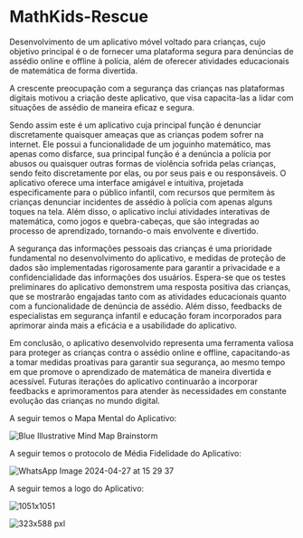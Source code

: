 # MathKids-Rescue
Desenvolvimento de um aplicativo móvel voltado para crianças, cujo objetivo principal é o de fornecer uma plataforma segura para denúncias de assédio online e offline à polícia, além de oferecer atividades educacionais de matemática de forma divertida. 

A crescente preocupação com a segurança das crianças nas plataformas digitais motivou a criação deste aplicativo, que visa capacita-las a lidar com situações de assédio de maneira eficaz e segura.

Sendo assim este é um aplicativo cuja principal função é denunciar discretamente quaisquer ameaças que as crianças podem sofrer na internet. Ele possui a funcionalidade de um joguinho matemático, mas apenas como disfarce, sua principal função é a denúncia a polícia por abusos ou quaisquer outras formas de violência sofrida pelas crianças, sendo feito discretamente por elas, ou por seus pais e ou responsáveis. O aplicativo oferece uma interface amigável e intuitiva, projetada especificamente para o público infantil, com recursos que permitem às crianças denunciar incidentes de assédio à polícia com apenas alguns toques na tela. Além disso, o aplicativo inclui atividades interativas de matemática, como jogos e quebra-cabeças, que são integradas ao processo de aprendizado, tornando-o mais envolvente e divertido.

A segurança das informações pessoais das crianças é uma prioridade fundamental no desenvolvimento do aplicativo, e medidas de proteção de dados são implementadas rigorosamente para garantir a privacidade e a confidencialidade das informações dos usuários. Espera-se que os testes preliminares do aplicativo demonstrem uma resposta positiva das crianças, que se mostrarão engajadas tanto com as atividades educacionais quanto com a funcionalidade de denúncia de assédio. Além disso, feedbacks de especialistas em segurança infantil e educação foram incorporados para aprimorar ainda mais a eficácia e a usabilidade do aplicativo.

Em conclusão, o aplicativo desenvolvido representa uma ferramenta valiosa para proteger as crianças contra o assédio online e offline, capacitando-as a tomar medidas proativas para garantir sua segurança, ao mesmo tempo em que promove o aprendizado de matemática de maneira divertida e acessível. Futuras iterações do aplicativo continuarão a incorporar feedbacks e aprimoramentos para atender às necessidades em constante evolução das crianças no mundo digital.

A seguir temos o Mapa Mental do Aplicativo:

![Blue Illustrative Mind Map Brainstorm](https://github.com/Intr3pidus/MathKidsRescue/assets/168660907/4a1b1778-3638-41bd-8956-c1fb10f3848d)

A seguir temos o protocolo de Média Fidelidade do Aplicativo:

![WhatsApp Image 2024-04-27 at 15 29 37](https://github.com/Intr3pidus/MathKidsRescue/assets/168660907/6ffd14ce-2316-4434-9e98-9ff7d19d7e83)

A seguir temos a logo do Aplicativo:


![1051x1051](https://github.com/Intr3pidus/MathKidsRescue/assets/168660907/038e1b07-3311-4b88-80fc-4cdd20673a87)

![323x588 pxl](https://github.com/Intr3pidus/MathKidsRescue/assets/168660907/b8006362-0c88-4128-a3bc-00cb36d7fcbc)

